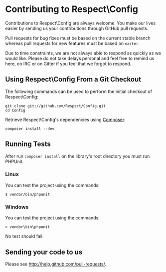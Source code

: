# Contributing to Respect\Config

Contributions to Respect\Config are always welcome. You make our lives easier by
sending us your contributions through GitHub pull requests.

Pull requests for bug fixes must be based on the current stable branch whereas
pull requests for new features must be based on `master`.

Due to time constraints, we are not always able to respond as quickly as we
would like. Please do not take delays personal and feel free to remind us here,
on IRC or on Gitter if you feel that we forgot to respond.

## Using Respect\Config From a Git Checkout

The following commands can be used to perform the initial checkout of Respect\Config:

```shell
git clone git://github.com/Respect/Config.git
cd Config
```

Retrieve Respect\Config's dependencies using [Composer](http://getcomposer.org/):

```shell
composer install --dev
```

## Running Tests

After run `composer install` on the library's root directory you must run PHPUnit.

### Linux

You can test the project using the commands:
```shell
$ vendor/bin/phpunit
```

### Windows

You can test the project using the commands:
```shell
> vendor\bin\phpunit
```

No test should fail.

## Sending your code to us

Please see http://help.github.com/pull-requests/.
